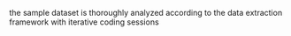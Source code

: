 the sample dataset is thoroughly analyzed according to the data extraction framework with iterative coding sessions
